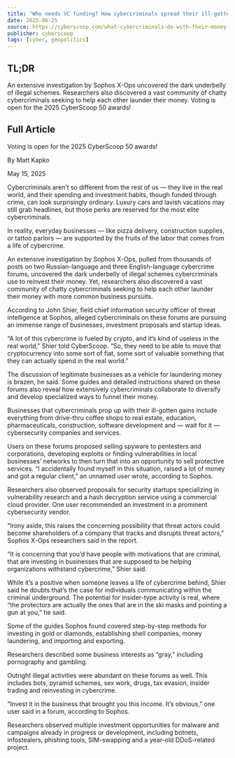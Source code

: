 ```yaml
---
title: "Who needs VC funding? How cybercriminals spread their ill-gotten gains to everyday business ventures"
date: 2025-06-25
source: https://cyberscoop.com/what-cybercriminals-do-with-their-money-sophos/
publisher: cyberscoop
tags: [cyber, geopolitics]
---
```


## TL;DR

An extensive investigation by Sophos X-Ops uncovered the dark underbelly of illegal schemes. Researchers also discovered a vast community of chatty cybercriminals seeking to help each other launder their money. Voting is open for the 2025 CyberScoop 50 awards!

## Full Article

Voting is open for the 2025 CyberScoop 50 awards!

By
Matt Kapko

May 15, 2025

Cybercriminals aren’t so different from the rest of us — they live in the real world, and their spending and investment habits, though funded through crime, can look surprisingly ordinary. Luxury cars and lavish vacations may still grab headlines, but those perks are reserved for the most elite cybercriminals.

In reality, everyday businesses — like pizza delivery, construction supplies, or tattoo parlors — are supported by the fruits of the labor that comes from a life of cybercrime.

An extensive investigation by Sophos X-Ops, pulled from thousands of posts on two Russian-language and three English-language cybercrime forums, uncovered the dark underbelly of illegal schemes cybercriminals use to reinvest their money. Yet, researchers also discovered a vast community of chatty cybercriminals seeking to help each other launder their money with more common business pursuits.

According to John Shier, field chief information security officer of threat intelligence at Sophos, alleged cybercriminals on these forums are pursuing an immense range of businesses, investment proposals and startup ideas.

“A lot of this cybercrime is fueled by crypto, and it’s kind of useless in the real world,” Shier told CyberScoop. “So, they need to be able to move that cryptocurrency into some sort of fiat, some sort of valuable something that they can actually spend in the real world.”

The discussion of legitimate businesses as a vehicle for laundering money is brazen, he said. Some guides and detailed instructions shared on these forums also reveal how extensively cybercriminals collaborate to diversify and develop specialized ways to funnel their money.

Businesses that cybercriminals prop up with their ill-gotten gains include everything from drive-thru coffee shops to real estate, education, pharmaceuticals, construction, software development and — wait for it — cybersecurity companies and services.

Users on these forums proposed selling spyware to pentesters and corporations, developing exploits or finding vulnerabilities in local businesses’ networks to then turn that into an opportunity to sell protective services. “I accidentally found myself in this situation, raised a lot of money and got a regular client,” an unnamed user wrote, according to Sophos.

Researchers also observed proposals for security startups specializing in vulnerability research and a hash decryption service using a commercial cloud provider. One user recommended an investment in a prominent cybersecurity vendor.

“Irony aside, this raises the concerning possibility that threat actors could become shareholders of a company that tracks and disrupts threat actors,” Sophos X-Ops researchers said in the report.

“It is concerning that you’d have people with motivations that are criminal, that are investing in businesses that are supposed to be helping organizations withstand cybercrime,” Shier said.

While it’s a positive when someone leaves a life of cybercrime behind, Shier said he doubts that’s the case for individuals communicating within the criminal underground. The potential for insider-type activity is real, where “the protectors are actually the ones that are in the ski masks and pointing a gun at you,” he said.

Some of the guides Sophos found covered step-by-step methods for investing in gold or diamonds, establishing shell companies, money laundering, and importing and exporting.

Researchers described some business interests as “gray,” including pornography and gambling.

Outright illegal activities were abundant on these forums as well. This includes bots, pyramid schemes, sex work, drugs, tax evasion, insider trading and reinvesting in cybercrime.

“Invest it in the business that brought you this income. It’s obvious,” one user said in a forum, according to Sophos.

Researchers observed multiple investment opportunities for malware and campaigns already in progress or development, including botnets, infostealers, phishing tools, SIM-swapping and a year-old DDoS-related project.